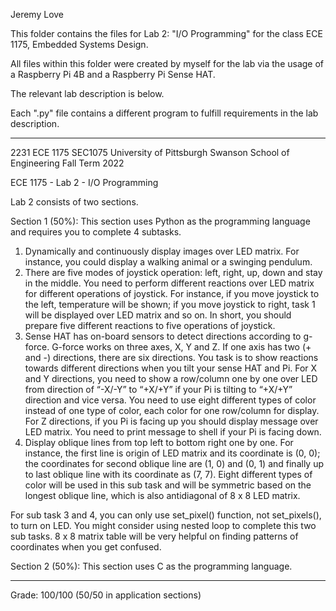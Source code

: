 Jeremy Love

This folder contains the files for Lab 2: "I/O Programming" for the class 
  ECE 1175, Embedded Systems Design.

All files within this folder were created by myself for the lab via the 
  usage of a Raspberry Pi 4B and a Raspberry Pi Sense HAT.

The relevant lab description is below.

Each ".py" file contains a different program to fulfill requirements in the 
  lab description.

-----------------------------------------------------------------------------

2231 ECE 1175 SEC1075
University of Pittsburgh
Swanson School of Engineering
Fall Term 2022

ECE 1175 - Lab 2 - I/O Programming

Lab 2 consists of two sections.

Section 1 (50%): This section uses Python as the programming language and 
  requires you to complete 4 subtasks.

1. Dynamically and continuously display images over LED matrix. For instance,
     you could display a walking animal or a swinging pendulum. 
2. There are five modes of joystick operation: left, right, up, down and stay 
     in the middle. You need to perform different reactions over LED matrix 
     for different operations of joystick. For instance, if you move joystick 
     to the left, temperature will be shown; if you move joystick to right, 
     task 1 will be displayed over LED matrix and so on. In short, you should
     prepare five different reactions to five operations of joystick.
3. Sense HAT has on-board sensors to detect directions according to g-force. 
     G-force works on three axes, X, Y and Z. If one axis has two (+ and -) 
     directions, there are six directions. You task is to show reactions 
     towards different directions when you tilt your sense HAT and Pi. For X
     and Y directions, you need to show a row/column one by one over LED from
     direction of “-X/-Y” to “+X/+Y” if your Pi is tilting to “+X/+Y” 
     direction and vice versa. You need to use eight different types of color
     instead of one type of color, each color for one row/column for display. 
     For Z directions, if you Pi is facing up you should display message over 
     LED matrix. You need to print message to shell if your Pi is facing 
     down.
4. Display oblique lines from top left to bottom right one by one. For 
     instance, the first line is origin of LED matrix and its coordinate is 
     (0, 0); the coordinates for second oblique line are (1, 0) and (0, 1) 
     and finally up to last oblique line with its coordinate as (7, 7). Eight
     different types of color will be used in this sub task and will be 
     symmetric based on the longest oblique line, which is also antidiagonal 
     of 8 x 8 LED matrix.

For sub task 3 and 4, you can only use set_pixel() function, not set_pixels(), 
  to turn on LED. You might consider using nested loop to complete this two 
  sub tasks. 8 x 8 matrix table will be very helpful on finding patterns of 
  coordinates when you get confused.

Section 2 (50%): This section uses C as the programming language.

-----------------------------------------------------------------------------

Grade: 100/100 (50/50 in application sections)
